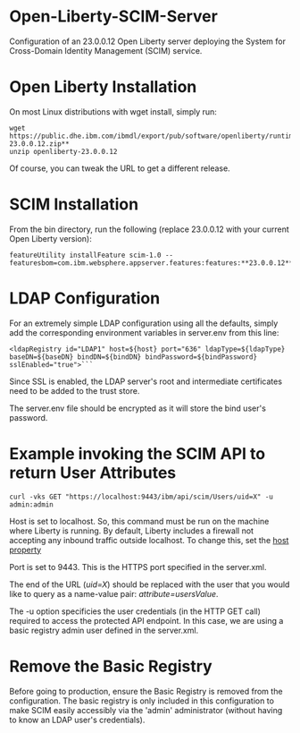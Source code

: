 # Open-Liberty-SCIM-Server
Configuration of an 23.0.0.12 Open Liberty server deploying the System for Cross-Domain Identity Management (SCIM) service.

# Open Liberty Installation
On most Linux distributions with wget install, simply run:
```
wget https://public.dhe.ibm.com/ibmdl/export/pub/software/openliberty/runtime/release/**23.0.0.12/openliberty-23.0.0.12.zip**
unzip openliberty-23.0.0.12
```

Of course, you can tweak the URL to get a different release.

# SCIM Installation
From the bin directory, run the following (replace 23.0.0.12 with your current Open Liberty version):
```
featureUtility installFeature scim-1.0 --featuresbom=com.ibm.websphere.appserver.features:features:**23.0.0.12**
```

# LDAP Configuration
For an extremely simple LDAP configuration using all the defaults, simply add the corresponding environment variables in server.env from this line:
```
<ldapRegistry id="LDAP1" host=${host} port="636" ldapType=${ldapType} baseDN=${baseDN} bindDN=${bindDN} bindPassword=${bindPassword} sslEnabled="true">```
```
Since SSL is enabled, the LDAP server's root and intermediate certificates need to be added to the trust store. 

The server.env file should be encrypted as it will store the bind user's password.

# Example invoking the SCIM API to return User Attributes
```
curl -vks GET "https://localhost:9443/ibm/api/scim/Users/uid=X" -u admin:admin
```

Host is set to localhost. So, this command must be run on the machine where Liberty is running. By default, Liberty includes a firewall not accepting any inbound traffic outside localhost. To change this, set the [host property](https://openliberty.io/docs/latest/reference/config/virtualHost.html)

Port is set to 9443. This is the HTTPS port specified in the server.xml.

The end of the URL (_uid=X_) should be replaced with the user that you would like to query as a name-value pair: _attribute=usersValue_.

The -u option specificies the user credentials (in the HTTP GET call) required to access the protected API endpoint. In this case, we are using a basic registry admin user defined in the server.xml.

# Remove the Basic Registry

Before going to production, ensure the Basic Registry is removed from the configuration. The basic registry is only included in this configuration to make SCIM easily accessibly via the 'admin' administrator (without having to know an LDAP user's credentials).
